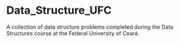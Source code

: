 # Data_Structure_UFC
A collection of data structure problems completed during the Data Structures course at the Federal University of Ceará.
